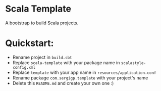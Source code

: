 # Scala Template

A bootstrap to build Scala projects.

# Quickstart:
* Rename project in `build.sbt`
* Replace `scala-template` with your package name in `scalastyle-config.xml`
* Replace `template` with your app name in `resources/application.conf`
* Rename package `com.sergigp.template` with your project's name
* Delete this `README.md` and create your own one :)
